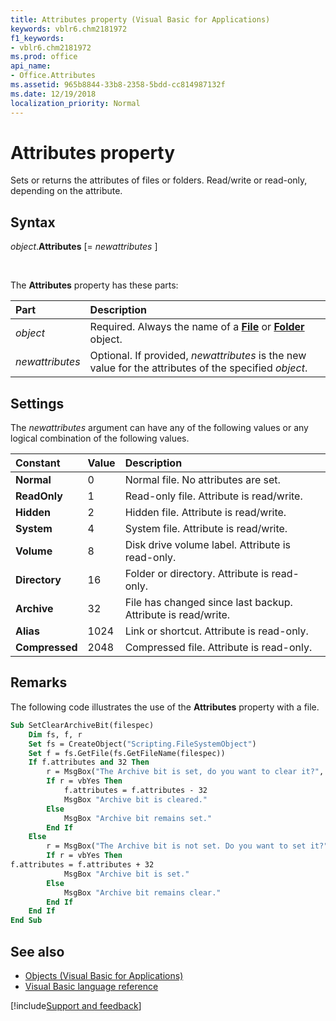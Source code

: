 ```yaml
---
title: Attributes property (Visual Basic for Applications)
keywords: vblr6.chm2181972
f1_keywords:
- vblr6.chm2181972
ms.prod: office
api_name:
- Office.Attributes
ms.assetid: 965b8844-33b8-2358-5bdd-cc814987132f
ms.date: 12/19/2018
localization_priority: Normal
---
```



# Attributes property

Sets or returns the attributes of files or folders. Read/write or read-only, depending on the attribute.

## Syntax

_object_.**Attributes** [= _newattributes_ ]

<br/>

The **Attributes** property has these parts:

|Part|Description|
|:-----|:-----|
| _object_|Required. Always the name of a **[File](file-object.md)** or **[Folder](folder-object.md)** object.|
| _newattributes_|Optional. If provided, _newattributes_ is the new value for the attributes of the specified _object_.|

## Settings

The _newattributes_ argument can have any of the following values or any logical combination of the following values.

|Constant|Value|Description|
|:-----|:-----|:-----|
|**Normal**|0|Normal file. No attributes are set.|
|**ReadOnly**|1|Read-only file. Attribute is read/write.|
|**Hidden**|2|Hidden file. Attribute is read/write.|
|**System**|4|System file. Attribute is read/write.|
|**Volume**|8|Disk drive volume label. Attribute is read-only.|
|**Directory**|16|Folder or directory. Attribute is read-only.|
|**Archive**|32|File has changed since last backup. Attribute is read/write.|
|**Alias**|1024|Link or shortcut. Attribute is read-only.|
|**Compressed**|2048|Compressed file. Attribute is read-only.|

## Remarks

The following code illustrates the use of the **Attributes** property with a file.

```vb
Sub SetClearArchiveBit(filespec)
    Dim fs, f, r
    Set fs = CreateObject("Scripting.FileSystemObject")
    Set f = fs.GetFile(fs.GetFileName(filespec))
    If f.attributes and 32 Then
        r = MsgBox("The Archive bit is set, do you want to clear it?", vbYesNo, "Set/Clear Archive Bit")
        If r = vbYes Then 
            f.attributes = f.attributes - 32
            MsgBox "Archive bit is cleared."
        Else
            MsgBox "Archive bit remains set."
        End If
    Else
        r = MsgBox("The Archive bit is not set. Do you want to set it?", vbYesNo, "Set/Clear Archive Bit")
        If r = vbYes Then 
f.attributes = f.attributes + 32
            MsgBox "Archive bit is set."
        Else
            MsgBox "Archive bit remains clear."
        End If
    End If
End Sub
```

## See also

- [Objects (Visual Basic for Applications)](../objects-visual-basic-for-applications.md)
- [Visual Basic language reference](visual-basic-language-reference.md)

[!include[Support and feedback](~/includes/feedback-boilerplate.md)]
